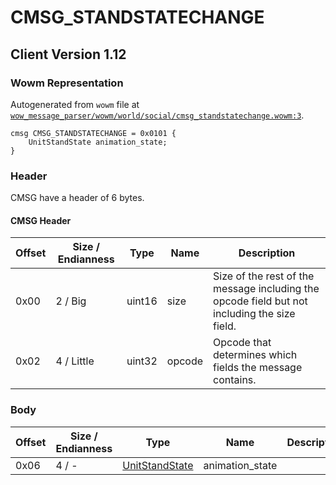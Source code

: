 # CMSG_STANDSTATECHANGE

## Client Version 1.12

### Wowm Representation

Autogenerated from `wowm` file at [`wow_message_parser/wowm/world/social/cmsg_standstatechange.wowm:3`](https://github.com/gtker/wow_messages/tree/main/wow_message_parser/wowm/world/social/cmsg_standstatechange.wowm#L3).
```rust,ignore
cmsg CMSG_STANDSTATECHANGE = 0x0101 {
    UnitStandState animation_state;
}
```
### Header

CMSG have a header of 6 bytes.

#### CMSG Header

| Offset | Size / Endianness | Type   | Name   | Description |
| ------ | ----------------- | ------ | ------ | ----------- |
| 0x00   | 2 / Big           | uint16 | size   | Size of the rest of the message including the opcode field but not including the size field.|
| 0x02   | 4 / Little        | uint32 | opcode | Opcode that determines which fields the message contains.|

### Body

| Offset | Size / Endianness | Type | Name | Description | Comment |
| ------ | ----------------- | ---- | ---- | ----------- | ------- |
| 0x06 | 4 / - | [UnitStandState](unitstandstate.md) | animation_state |  |  |

